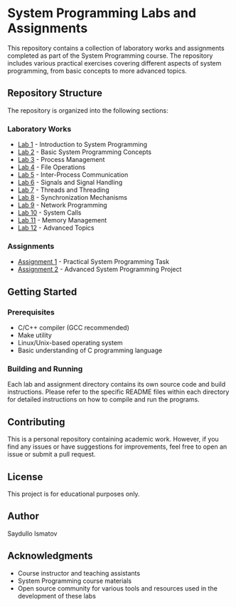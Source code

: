 # System Programming Labs and Assignments

This repository contains a collection of laboratory works and assignments completed as part of the System Programming course. The repository includes various practical exercises covering different aspects of system programming, from basic concepts to more advanced topics.

## Repository Structure

The repository is organized into the following sections:

### Laboratory Works
- [Lab 1](LAB1/) - Introduction to System Programming
- [Lab 2](LAB2/) - Basic System Programming Concepts
- [Lab 3](Lab3/) - Process Management
- [Lab 4](Lab4/) - File Operations
- [Lab 5](Lab5/) - Inter-Process Communication
- [Lab 6](Lab6/) - Signals and Signal Handling
- [Lab 7](Lab7/) - Threads and Threading
- [Lab 8](Lab8/) - Synchronization Mechanisms
- [Lab 9](Lab9/) - Network Programming
- [Lab 10](Lab10/) - System Calls
- [Lab 11](Lab11/) - Memory Management
- [Lab 12](Lab12/) - Advanced Topics

### Assignments
- [Assignment 1](Assignment%201/) - Practical System Programming Task
- [Assignment 2](Assignment%202/) - Advanced System Programming Project

## Getting Started

### Prerequisites
- C/C++ compiler (GCC recommended)
- Make utility
- Linux/Unix-based operating system
- Basic understanding of C programming language

### Building and Running
Each lab and assignment directory contains its own source code and build instructions. Please refer to the specific README files within each directory for detailed instructions on how to compile and run the programs.

## Contributing
This is a personal repository containing academic work. However, if you find any issues or have suggestions for improvements, feel free to open an issue or submit a pull request.

## License
This project is for educational purposes only.

## Author
Saydullo Ismatov

## Acknowledgments
- Course instructor and teaching assistants
- System Programming course materials
- Open source community for various tools and resources used in the development of these labs